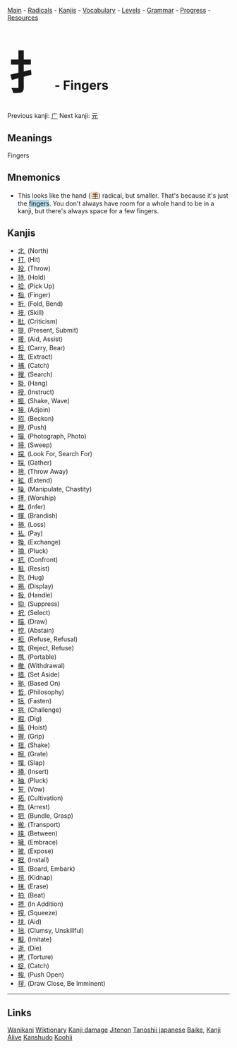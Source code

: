 <style> bigfont {font-size: 100px}</style>


[Main](../README.md) -
[Radicals](../radicals.md) -
[Kanjis](../kanjis.md) -
[Vocabulary](../vocabulary.md) -
[Levels](../levels.md) -
[Grammar](../grammar.md) - 
[Progress](../progress.md) -
[Resources](../resources.md)
# <bigfont> 扌</bigfont> - Fingers 

Previous kanji: [广](广.md) Next kanji: [元](元.md) 

## Meanings
 Fingers
## Mnemonics
 * This looks like the hand (<span style="background-color:#fed8b1"> [手](https://jisho.org/search/手)</span>) radical, but smaller. That's because it's just the <span style="background-color:#ADD8E6"> fingers</span>. You don't always have room for a whole hand to be in a kanji, but there's always space for a few fingers.


## Kanjis
 * [北](../kanjis/北.md), (North)
* [打](../kanjis/打.md), (Hit)
* [投](../kanjis/投.md), (Throw)
* [持](../kanjis/持.md), (Hold)
* [拾](../kanjis/拾.md), (Pick Up)
* [指](../kanjis/指.md), (Finger)
* [折](../kanjis/折.md), (Fold, Bend)
* [技](../kanjis/技.md), (Skill)
* [批](../kanjis/批.md), (Criticism)
* [提](../kanjis/提.md), (Present, Submit)
* [援](../kanjis/援.md), (Aid, Assist)
* [担](../kanjis/担.md), (Carry, Bear)
* [抜](../kanjis/抜.md), (Extract)
* [捕](../kanjis/捕.md), (Catch)
* [捜](../kanjis/捜.md), (Search)
* [掛](../kanjis/掛.md), (Hang)
* [授](../kanjis/授.md), (Instruct)
* [振](../kanjis/振.md), (Shake, Wave)
* [接](../kanjis/接.md), (Adjoin)
* [招](../kanjis/招.md), (Beckon)
* [押](../kanjis/押.md), (Push)
* [撮](../kanjis/撮.md), (Photograph, Photo)
* [掃](../kanjis/掃.md), (Sweep)
* [探](../kanjis/探.md), (Look For, Search For)
* [採](../kanjis/採.md), (Gather)
* [捨](../kanjis/捨.md), (Throw Away)
* [拡](../kanjis/拡.md), (Extend)
* [操](../kanjis/操.md), (Manipulate, Chastity)
* [拝](../kanjis/拝.md), (Worship)
* [推](../kanjis/推.md), (Infer)
* [揮](../kanjis/揮.md), (Brandish)
* [損](../kanjis/損.md), (Loss)
* [払](../kanjis/払.md), (Pay)
* [換](../kanjis/換.md), (Exchange)
* [摘](../kanjis/摘.md), (Pluck)
* [抗](../kanjis/抗.md), (Confront)
* [抵](../kanjis/抵.md), (Resist)
* [抱](../kanjis/抱.md), (Hug)
* [掲](../kanjis/掲.md), (Display)
* [扱](../kanjis/扱.md), (Handle)
* [抑](../kanjis/抑.md), (Suppress)
* [択](../kanjis/択.md), (Select)
* [描](../kanjis/描.md), (Draw)
* [控](../kanjis/控.md), (Abstain)
* [拒](../kanjis/拒.md), (Refuse, Refusal)
* [排](../kanjis/排.md), (Reject, Refuse)
* [携](../kanjis/携.md), (Portable)
* [撤](../kanjis/撤.md), (Withdrawal)
* [措](../kanjis/措.md), (Set Aside)
* [拠](../kanjis/拠.md), (Based On)
* [哲](../kanjis/哲.md), (Philosophy)
* [括](../kanjis/括.md), (Fasten)
* [挑](../kanjis/挑.md), (Challenge)
* [掘](../kanjis/掘.md), (Dig)
* [揚](../kanjis/揚.md), (Hoist)
* [握](../kanjis/握.md), (Grip)
* [揺](../kanjis/揺.md), (Shake)
* [擦](../kanjis/擦.md), (Grate)
* [撲](../kanjis/撲.md), (Slap)
* [挿](../kanjis/挿.md), (Insert)
* [抽](../kanjis/抽.md), (Pluck)
* [誓](../kanjis/誓.md), (Vow)
* [拓](../kanjis/拓.md), (Cultivation)
* [拘](../kanjis/拘.md), (Arrest)
* [把](../kanjis/把.md), (Bundle, Grasp)
* [搬](../kanjis/搬.md), (Transport)
* [挟](../kanjis/挟.md), (Between)
* [擁](../kanjis/擁.md), (Embrace)
* [披](../kanjis/披.md), (Expose)
* [据](../kanjis/据.md), (Install)
* [搭](../kanjis/搭.md), (Board, Embark)
* [拐](../kanjis/拐.md), (Kidnap)
* [抹](../kanjis/抹.md), (Erase)
* [拍](../kanjis/拍.md), (Beat)
* [摂](../kanjis/摂.md), (In Addition)
* [搾](../kanjis/搾.md), (Squeeze)
* [扶](../kanjis/扶.md), (Aid)
* [拙](../kanjis/拙.md), (Clumsy, Unskillful)
* [擬](../kanjis/擬.md), (Imitate)
* [逝](../kanjis/逝.md), (Die)
* [拷](../kanjis/拷.md), (Torture)
* [捉](../kanjis/捉.md), (Catch)
* [挨](../kanjis/挨.md), (Push Open)
* [拶](../kanjis/拶.md), (Draw Close, Be Imminent)



---


## Links 


[Wanikani](https://www.wanikani.com/kanji/扌)
[Wiktionary](https://en.wiktionary.org/wiki/扌)
[Kanji damage](http://www.kanjidamage.com/kanji/search?utf8=✓&q=扌)
[Jitenon](https://jitenon.com/kanji/扌)
[Tanoshii japanese](https://www.tanoshiijapanese.com/dictionary/kanji.cfm?k=扌)
[Baike](https://baike.baidu.com/item/扌),
[Kanji Alive](https://app.kanjialive.com/扌)
[Kanshudo](https://www.kanshudo.com/searchmn?q=扌)
[Koohii](https://kanji.koohii.com/study/kanji/扌)
